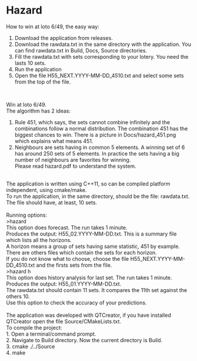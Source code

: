 # Hazard
How to win at loto 6/49, the easy way:<br>
1. Download the application from releases.<br>
2. Download the rawdata.txt in the same directory with the application. You can find rawdata.txt in Build, Docs, Source directories.<br>
3. Fill the rawdata.txt with sets corresponding to your lotery. You need the lasts 10 sets.
4. Run the application<br>
5. Open the file H55_NEXT.YYYY-MM-DD_4510.txt and select some sets from the top of the file.
<br>

Win at loto 6/49.<br>
The algorithm has 2 ideas:<br>
1. Rule 451, which says, the sets cannot combine infinitely and the combinations follow a normal distribution.
The combination 451 has the biggest chances to win. There is a picture in Docs/hazard_451.png which explains what means 451.<br>
2. Neighbours are sets having in common 5 elements. A winning set of 6 has around 250 sets of 5 elements.
In practice the sets having a big number of neighbours are favorites for winning.<br>
Please read hazard.pdf to understand the system.<br>
<br>
The application is written using C++11, so can be compiled platform independent, using cmake/make.<br>
To run the application, in the same directory, should be the file: rawdata.txt.<br>
The file should have, at least, 10 sets.<br>
<br>
Running options:<br>
>hazard<br>
This option does forecast. The run takes 1 minute.<br>
Produces the output: H55_02.YYYY-MM-DD.txt. This is a summary file which lists all the horizons.<br>
A horizon means a group of sets having same statistic, 451 by example.<br>
There are others files which contain the sets for each horizon.<br>
If you do not know what to choose, choose the file H55_NEXT.YYYY-MM-DD_4510.txt and the firsts sets from the file.<br>
>hazard h<br>
This option does history analysis for last set. The run takes 1 minute.<br>
Produces the output: H55_01.YYYY-MM-DD.txt.<br>
The rawdata.txt should contain 11 sets. It compares the 11th set against the others 10.<br>
Use this option to check the accuracy of your predictions.<br>
<br>
The application was developed with QTCreator, if you have installed QTCreator open the file Source/CMakeLists.txt.<br>
To compile the project:<br>
1. Open a terminal/command prompt.<br>
2. Navigate to Build directory. Now the current directory is Build.<br>
3. cmake ./../Source<br>
4. make<br>


